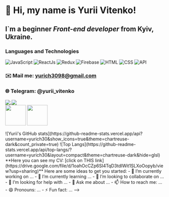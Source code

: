 # 👋 Hi, my name is **Yurii Vitenko**!
## I`m a beginner *Front-end developer* from Kyiv, Ukraine.
### Languages and Technologies 
![JavaScript](https://img.shields.io/badge/-JavaScript-090909?style=for-the-badge&logo=JavaScript)
![ReactJs](https://img.shields.io/badge/-ReactJs-090909?style=for-the-badge&logo=React)
![Redux](https://img.shields.io/badge/-Redux-090909?style=for-the-badge&logo=Redux)
![Firebase](https://img.shields.io/badge/-Firebase-090909?style=for-the-badge&logo=Firebase)
![HTML](https://img.shields.io/badge/-HTML-090909?style=for-the-badge&logo=html5)
![CSS](https://img.shields.io/badge/-CSS-090909?style=for-the-badge&logo=css3)
![API](https://img.shields.io/badge/-REST&#032;API-090909?style=for-the-badge)

### ✉️ Mail me: yurich3098@gmail.com
### 🌐 Telegram: @yurii_vitenko
<div style={{display: flex, justify-content: space-between}}>
  <a href="https://github.com/yurich30/github-readme-stats">
    <img align="center" src="https://github-readme-stats.vercel.app/api?username=yurich30&show_icons=true&theme=chartreuse-dark&count_private=true" />
  </a>
  <a href="https://github.com/yurich30/convoychat">
    <img align="center" src="https://github-readme-stats.vercel.app/api/top-langs/?username=yurich30&layout=compact&theme=chartreuse-dark&hide=glsl" />
  </a>
</div





















<!--
**Algoritm211/Algoritm211** is a ✨ _special_ ✨ repository because its `README.md` (this file) appears on your GitHub profile.

#### Hi Everyone! 👨‍💻 I'm a JavaScript(React/Next) developer 👋

- 🌐 I am a web developer, I write sites, Telegram bots, parsers, and much more 😁. I also teach 🐍 Python/Django and JS to other people
- 🔭 I’m currently practice writing programs on JS(ReactJS/NextJS) and ExpressJS(MongoDB/PostgreSQL/Firebase)
- 🤝 I’m open to communication and ready to take part in any project or teach you something interesting(Python or JS) :)

- 📫 How can you reach me:
    ##### Telegram: [@Alexey_Horbunov](https://t.me/Alexey_Horbunov "Мой телеграм")
    ##### LinkedIn: [Alexey_Horbunov](https://www.linkedin.com/in/alexey-horbunov211/)
    ##### E-mail: algoritm211@gmail.com
<p>
    <img src="https://media3.giphy.com/media/ln7z2eWriiQAllfVcn/source.gif" width="65" height="65">
    <img src="https://media1.giphy.com/media/eNAsjO55tPbgaor7ma/source.gif" width="65" height="65">
<p>

![Yurii's GitHub stats](https://github-readme-stats.vercel.app/api?username=yurich30&show_icons=true&theme=chartreuse-dark&count_private=true)
![Top Langs](https://github-readme-stats.vercel.app/api/top-langs/?username=yurich30&layout=compact&theme=chartreuse-dark&hide=glsl)

**Here you can see my CV: [click on THIS link](https://drive.google.com/file/d/1oahOcCZp6SI4TqD3tdlWit1SLXoOopyb/view?usp=sharing)**

Here are some ideas to get you started:

- 🔭 I’m currently working on ...
- 🌱 I’m currently learning ...
- 👯 I’m looking to collaborate on ...
- 🤔 I’m looking for help with ...
- 💬 Ask me about ...
- 📫 How to reach me: ...
- 😄 Pronouns: ...
- ⚡ Fun fact: ...
-->
